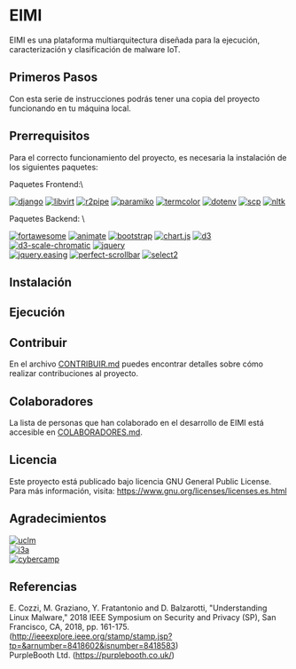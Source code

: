 # EIMI

EIMI es una plataforma multiarquitectura diseñada para la ejecución, caracterización y clasificación de malware IoT.

## Primeros Pasos

Con esta serie de instrucciones podrás tener una copia del proyecto funcionando en tu máquina local.

## Prerrequisitos

Para el correcto funcionamiento del proyecto, es necesaria la instalación de los siguientes paquetes:

Paquetes Frontend:\

[![django](https://img.shields.io/badge/django-2.2.7-green)](https://www.djangoproject.com/download/) 
[![libvirt](https://img.shields.io/badge/libvirt-5.9.0-green)](https://libvirt.org/sources/python/)
[![r2pipe](https://img.shields.io/badge/r2pipe-1.4.2-green)](https://github.com/radareorg/radare2-r2pipe)
[![paramiko](https://img.shields.io/badge/paramiko-2.6.0-green)](https://github.com/paramiko/paramiko/)
[![termcolor](https://img.shields.io/badge/termcolor-1.1.0-green)](https://pypi.org/project/termcolor/)
[![dotenv](https://img.shields.io/badge/dotenv-0.10.3-green)](https://github.com/theskumar/python-dotenv)
[![scp](https://img.shields.io/badge/scp-0.13.2-green)](https://github.com/jbardin/scp.py)
[![nltk](https://img.shields.io/badge/nltk-3.4.5-green)](http://www.nltk.org/install.html)

Paquetes Backend: \

[![fortawesome](https://img.shields.io/badge/fortawesome-5.11.2-yellowgreen)](https://fontawesome.com/download)
[![animate](https://img.shields.io/badge/animate-1.0.0-yellowgreen)](https://www.npmjs.com/package/animate)
[![bootstrap](https://img.shields.io/badge/bootstrap-4.4.0-yellowgreen)](https://getbootstrap.com/docs/4.4/getting-started/download/)
[![chart.js](https://img.shields.io/badge/chart-2.9.3-yellowgreen)](https://github.com/chartjs)
[![d3](https://img.shields.io/badge/d3-5.14.2-yellowgreen)](https://github.com/d3/d3)
[![d3-scale-chromatic](https://img.shields.io/badge/d3--scale--chromatic-1.5.0-yellowgreen)](https://github.com/d3/d3-scale-chromatic)
[![jquery](https://img.shields.io/badge/jquery-3.4.1-yellowgreen)](https://jquery.com/download/)\
[![jquery.easing](https://img.shields.io/badge/jquery.easing-1.4.1-yellowgreen)](https://github.com/gdsmith/jquery.easing)
[![perfect-scrollbar](https://img.shields.io/badge/perfect--scrollbar-1.4.0-yellowgreen)](https://github.com/mdbootstrap/perfect-scrollbar)
[![select2](https://img.shields.io/badge/select2-4.0.12-yellowgreen)](https://github.com/select2/select2)


## Instalación

## Ejecución

## Contribuir

En el archivo [CONTRIBUIR.md](https://gist.github.com/PurpleBooth/b24679402957c63ec426) puedes encontrar detalles sobre cómo realizar contribuciones al proyecto.

## Colaboradores

La lista de personas que han colaborado en el desarrollo de EIMI está accesible en [COLABORADORES.md](https://github.com/KM-11/EIMI/blob/master/CONTRIBUTORS_ES.md).

## Licencia

Este proyecto está publicado bajo licencia GNU General Public License. Para más información, visita: https://www.gnu.org/licenses/licenses.es.html

## Agradecimientos

[![uclm](https://i.ibb.co/0YpWBWm/UCLM-CEI-Color.png)](https://www.uclm.es/)\
[![i3a](https://i.ibb.co/j8jC8nV/I3A.png)](https://www.i3a.uclm.es/i3a_w/)\
[![cybercamp](https://i.ibb.co/k1cw1MP/02-escudo-cybercamp.png)](https://cybercamp.es/) 

## Referencias

E. Cozzi, M. Graziano, Y. Fratantonio and D. Balzarotti, "Understanding Linux Malware," 2018 IEEE Symposium on Security and Privacy (SP), San Francisco, CA, 2018, pp. 161-175.
(http://ieeexplore.ieee.org/stamp/stamp.jsp?tp=&arnumber=8418602&isnumber=8418583) \
PurpleBooth Ltd. (https://purplebooth.co.uk/)

